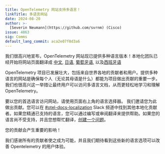 ```yaml
---
title: OpenTelemetry 网站支持多语言！
linkTitle: 多语言网站
date: 2024-08-20
author: >-
  [Severin Neumann](https://github.com/svrnm) (Cisco)
issue: 4863
sig: Comms
default_lang_commit: aca2e07f0d3a6
---
```


我们很高兴地宣布，OpenTelemetry 网站现已提供多种语言版本！本地化团队已经开始将网站页面翻译成 [中文](/zh), [日语](/ja), [葡萄牙语](/pt), 以及[西班牙语](/es)

OpenTelemetry 项目已发展壮大，包括来自世界各地的贡献者和用户。提供多种语言的网站是确保每个人（无论其母语是什么）都能为项目做出贡献的重要一步。我们也很高兴这一举措让最终用户可以访问多语言文档，从而更轻松地学习和理解 OpenTelemetry。

要以您的首选语言访问网站，请使用页面右上角的语言选择器。
我们邀请您为此做出贡献。您可以在 [#otel-docs-localization](https://cloud-native.slack.com/archives/C076RUAGP37) Slack 频道中找到其他本地化贡献者。如果您精通已支持的语言，您可以通过编写或审阅翻译来提供帮助。如果您的语言尚不受支持，并且您想帮忙翻译，[创建一个问题](<https://github.com/open-telemetry/opentelemetry.io/issues/new?title=Add+%3CYOUR%20LANGUAGE%3E+(%3CYOUR+CODE%3E)+version+of+website+pages&body=%3C!--+Provide+github+handles+of+at+least+2+people+that+will+work+on+this+translation+project%20--%3E>)。

您的贡献会产生重要的影响！

我们感谢所有的贡献者使之成为可能，并且我们期待看到这些新的语言选项可以改善 Opentelemetry 的用户体验。
